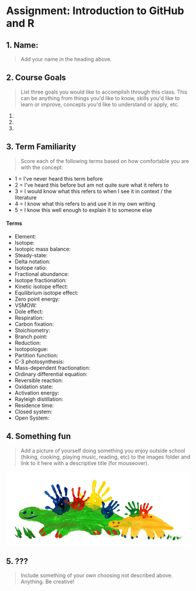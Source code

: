 # Assignment: Introduction to GitHub and R

## 1. Name:

> Add your name in the heading above.

## 2. Course Goals

> List three goals you would like to accomplish through this class. This can be anything from things you'd like to know, skills you'd like to learn or improve, concepts you'd like to understand or apply, etc.

1.  
2.  
3.  

## 3. Term Familiarity

> Score each of the following terms based on how comfortable you are with the concept:

- 1 = I've never heard this term before
- 2 = I've heard this before but am not quite sure what it refers to
- 3 = I would know what this refers to when I see it in context / the literature
- 4 = I know what this refers to and use it in my own writing
- 5 = I know this well enough to explain it to someone else

#### Terms

- Element:
- Isotope:
- Isotopic mass balance:
- Steady-state:
- Delta notation:
- Isotope ratio:
- Fractional abundance:
- Isotope fractionation:
- Kinetic isotope effect:
- Equilibrium isotope effect:
- Zero point energy:
- VSMOW:
- Dole effect:
- Respiration:
- Carbon fixation:
- Stoichiometry:
- Branch point:
- Reduction:
- Isotopologue:
- Partition function:
- C-3 photosynthesis:
- Mass-dependent fractionation:
- Ordinary differential equation:
- Reversible reaction:
- Oxidation state:
- Activation energy:
- Rayleigh distillation:
- Residence time:
- Closed system:
- Open System:

## 4. Something fun

> Add a picture of yourself doing something you enjoy outside school (hiking, cooking, playing music, reading, etc) to the images folder and link to it here with a descriptive title (for mouseover).


![Caption: Me doing something fun](images/example.png "Title: Me doing something fun")


## 5. ???

> Include something of your own choosing not described above. Anything. Be creative!
